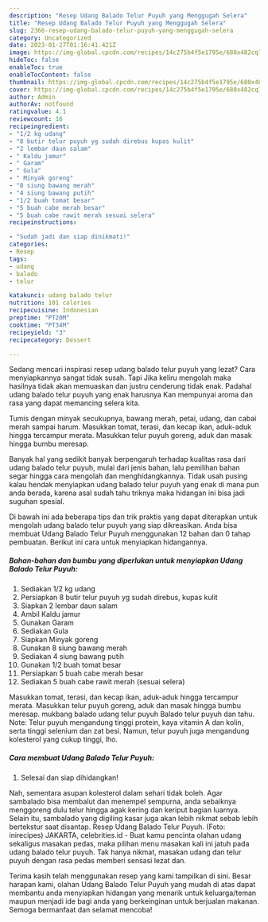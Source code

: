 ```yaml
---
description: "Resep Udang Balado Telur Puyuh yang Menggugah Selera"
title: "Resep Udang Balado Telur Puyuh yang Menggugah Selera"
slug: 2366-resep-udang-balado-telur-puyuh-yang-menggugah-selera
category: Uncategorized
date: 2023-01-27T01:16:41.421Z
image: https://img-global.cpcdn.com/recipes/14c275b4f5e1795e/680x482cq70/udang-balado-telur-puyuh-foto-resep-utama.jpg
hideToc: false
enableToc: true
enableTocContent: false
thumbnail: https://img-global.cpcdn.com/recipes/14c275b4f5e1795e/680x482cq70/udang-balado-telur-puyuh-foto-resep-utama.jpg
cover: https://img-global.cpcdn.com/recipes/14c275b4f5e1795e/680x482cq70/udang-balado-telur-puyuh-foto-resep-utama.jpg
author: Admin
authorAv: notfound
ratingvalue: 4.1
reviewcount: 16
recipeingredient:
- "1/2 kg udang"
- "8 butir telur puyuh yg sudah direbus kupas kulit"
- "2 lembar daun salam"
- " Kaldu jamur"
- " Garam"
- " Gula"
- " Minyak goreng"
- "8 siung bawang merah"
- "4 siung bawang putih"
- "1/2 buah tomat besar"
- "5 buah cabe merah besar"
- "5 buah cabe rawit merah sesuai selera"
recipeinstructions:

- "Sudah jadi dan siap dinikmati!"
categories:
- Resep
tags:
- udang
- balado
- telur

katakunci: udang balado telur 
nutrition: 101 calories
recipecuisine: Indonesian
preptime: "PT20M"
cooktime: "PT34M"
recipeyield: "3"
recipecategory: Dessert

---
```



Sedang mencari inspirasi resep udang balado telur puyuh yang lezat? Cara menyiapkannya sangat tidak susah. Tapi Jika keliru mengolah maka hasilnya tidak akan memuaskan dan justru cenderung tidak enak. Padahal udang balado telur puyuh yang enak harusnya Kan mempunyai aroma dan rasa yang dapat memancing selera kita.


Tumis dengan minyak secukupnya, bawang merah, petai, udang, dan cabai merah sampai harum. Masukkan tomat, terasi, dan kecap ikan, aduk-aduk hingga tercampur merata. Masukkan telur puyuh goreng, aduk dan masak hingga bumbu meresap.

Banyak hal yang sedikit banyak berpengaruh terhadap kualitas rasa dari udang balado telur puyuh, mulai dari jenis bahan, lalu pemilihan bahan segar hingga cara mengolah dan menghidangkannya. Tidak usah pusing kalau hendak menyiapkan udang balado telur puyuh yang enak di mana pun anda berada, karena asal sudah tahu triknya maka hidangan ini bisa jadi suguhan spesial.


Di bawah ini ada beberapa tips dan trik praktis yang dapat diterapkan untuk mengolah udang balado telur puyuh yang siap dikreasikan. Anda bisa membuat Udang Balado Telur Puyuh menggunakan 12 bahan dan 0 tahap pembuatan. Berikut ini cara untuk menyiapkan hidangannya.

<!--inarticleads1-->

##### Bahan-bahan dan bumbu yang diperlukan untuk menyiapkan Udang Balado Telur Puyuh:

1. Sediakan 1/2 kg udang
1. Persiapkan 8 butir telur puyuh yg sudah direbus, kupas kulit
1. Siapkan 2 lembar daun salam
1. Ambil  Kaldu jamur
1. Gunakan  Garam
1. Sediakan  Gula
1. Siapkan  Minyak goreng
1. Gunakan 8 siung bawang merah
1. Sediakan 4 siung bawang putih
1. Gunakan 1/2 buah tomat besar
1. Persiapkan 5 buah cabe merah besar
1. Sediakan 5 buah cabe rawit merah (sesuai selera)


Masukkan tomat, terasi, dan kecap ikan, aduk-aduk hingga tercampur merata. Masukkan telur puyuh goreng, aduk dan masak hingga bumbu meresap. mukbang balado udang telur puyuh Balado telur puyuh dan tahu. Note: Telur puyuh mengandung tinggi protein, kaya vitamin A dan kolin, serta tinggi selenium dan zat besi. Namun, telur puyuh juga mengandung kolesterol yang cukup tinggi, lho. 

<!--inarticleads2-->

##### Cara membuat Udang Balado Telur Puyuh:


1. Selesai dan siap dihidangkan!

Nah, sementara asupan kolesterol dalam sehari tidak boleh. Agar sambalado bisa membalut dan menempel sempurna, anda sebaiknya menggoreng dulu telur hingga agak kering dan keriput bagian luarnya. Selain itu, sambalado yang digiling kasar juga akan lebih nikmat sebab lebih bertekstur saat disantap. Resep Udang Balado Telur Puyuh. (Foto: inirecipes) JAKARTA, celebrities.id - Buat kamu pencinta olahan udang sekaligus masakan pedas, maka pilihan menu masakan kali ini jatuh pada udang balado telur puyuh. Tak hanya nikmat, masakan udang dan telur puyuh dengan rasa pedas memberi sensasi lezat dan. 

Terima kasih telah menggunakan resep yang kami tampilkan di sini. Besar harapan kami, olahan Udang Balado Telur Puyuh yang mudah di atas dapat membantu anda menyiapkan hidangan yang menarik untuk keluarga/teman maupun menjadi ide bagi anda yang berkeinginan untuk berjualan makanan. Semoga bermanfaat dan selamat mencoba!
